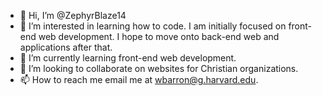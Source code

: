 - 👋 Hi, I’m @ZephyrBlaze14
- 👀 I’m interested in learning how to code. I am initially focused on front-end web development. I hope to move onto back-end web and applications after that. 
- 🌱 I’m currently learning front-end web development.
- 💞️ I’m looking to collaborate on websites for Christian organizations. 
- 📫 How to reach me email me at wbarron@g.harvard.edu.

<!---
ZephyrBlaze14/ZephyrBlaze14 is a ✨ special ✨ repository because its `README.md` (this file) appears on your GitHub profile.
You can click the Preview link to take a look at your changes.
--->
